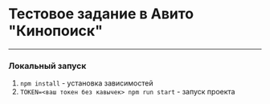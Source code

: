 # Тестовое задание в Авито "Кинопоиск"

-----------------------------
### Локальный запуск ###

1. ``` npm install ``` - установка зависимостей
2. ``` TOKEN=<ваш токен без кавычек> npm run start ``` - запуск проекта



